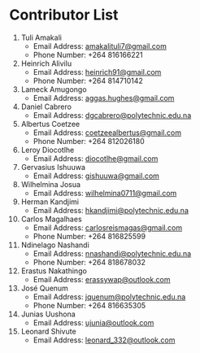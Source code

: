 # Contributor List
1. Tuli Amakali
    * Email Address: amakalituli7@gmail.com
    * Phone Number: +264 816166221
2. Heinrich Alivilu
    * Email Address: heinrich91@gmail.com
    * Phone Number: +264 814710142
3. Lameck Amugongo
    * Email Address: aggas.hughes@gmail.com
4. Daniel Cabrero
    * Email Address: dgcabrero@polytechnic.edu.na
5. Albertus Coetzee
    * Email Address: coetzeealbertus@gmail.com
    * Phone Number: +264 812026180
6. Leroy Diocotlhe
    * Email Address: diocotlhe@gmail.com
7. Gervasius Ishuuwa
    * Email Address: gishuuwa@gmail.com
8. Wilhelmina Josua
    * Email Address: wilhelmina0711@gmail.com
9. Herman Kandjimi
    * Email Address: hkandjimi@polytechnic.edu.na
10. Carlos Magalhaes
    * Email Address: carlosreismagas@gmail.com
    * Phone Number: +264 816825599
11. Ndinelago Nashandi
    * Email Address: nnashandi@polytechnic.edu.na
    * Phone Number: +264 818678032
12. Erastus Nakathingo
    * Email Address: erassywap@outlook.com
13. José Quenum
    * Email Address: jquenum@polytechnic.edu.na
    * Phone Number: +264 816635305
14. Junias Uushona
    * Email Address: ujunia@outlook.com
15. Leonard Shivute
    * Email Address: leonard_332@outlook.com
